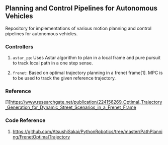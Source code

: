 ## Planning and Control Pipelines for Autonomous Vehicles
Repository for implementations of various motion planning and control pipelines for autonomous vehicles.




### Controllers

1. ``astar_pp``: Uses Astar algorithm to plan in a local frame and pure pursuit to track local path in a one step sense.

2. ``frenet``: Based on optimal trajectory planning in a frenet frame[1]. MPC is to be used to track the given reference trajectory.

### Reference
[1]https://www.researchgate.net/publication/224156269_Optimal_Trajectory_Generation_for_Dynamic_Street_Scenarios_in_a_Frenet_Frame

### Code Reference

1. https://github.com/AtsushiSakai/PythonRobotics/tree/master/PathPlanning/FrenetOptimalTrajectory

